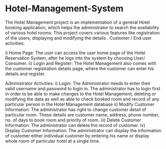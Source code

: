 # Hotel-Management-System
The Hotel Management project is an implementation of a general Hotel booking application,  which helps the administrator to search the availability of various hotel rooms. This project  covers various features like registration of the users, displaying and modifying the details .
Customer / End user activities:

i)	Home Page: The user can access the user home page of the Hotel Reservation System, after he logs into the system by choosing User/ Consumer.
ii)	Login and Register: The Hotel Management also comes with the customer registration details page, where the customer can enter his details and register.
 

Administrator Activities:
i)	Login: The Administrator needs to enter their valid username and password to login in. The administrator has to login first in order to be able to make changes to the Hotel Management, deleting or modifying the data as well as able to check booked room and record of any particular person in the Hotel Management database 
ii)	Modify Customer Information:  The administrator has right to change customer detail of particular room. These details are customer name, address, phone number, no. of days to book room and priority of room.
iii)	Delete Customer Information: The administrator can delete the record of customer.
iv)	Display Customer Information: The administrator can display the information of customer either individual customer by entering his name or display whole room of particular hotel at a single time.
 
